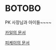 # BOTOBO

PK 사장님과 아이들~~~~


[카일의 문서](https://github.com/pkeugine/practice/blob/feature/kyle/kyle.md)

[피케이의 문서](pkeugine.md)

